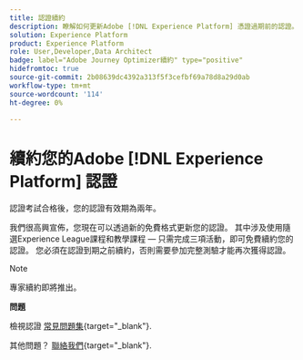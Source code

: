 ```yaml
---
title: 認證續約
description: 瞭解如何更新Adobe [!DNL Experience Platform] 憑證過期前的認證。
solution: Experience Platform
product: Experience Platform
role: User,Developer,Data Architect
badge: label="Adobe Journey Optimizer續約" type="positive"
hidefromtoc: true
source-git-commit: 2b08639dc4392a313f5f3cefbf69a78d8a29d0ab
workflow-type: tm+mt
source-wordcount: '114'
ht-degree: 0%

---
```


# 續約您的Adobe [!DNL Experience Platform] 認證

認證考試合格後，您的認證有效期為兩年。

我們很高興宣佈，您現在可以透過新的免費格式更新您的認證。 其中涉及使用隨選Experience League課程和教學課程 — 只需完成三項活動，即可免費續約您的認證。 您必須在認證到期之前續約，否則需要參加完整測驗才能再次獲得認證。

>[!NOTE]
>專家續約即將推出。

**問題**

檢視認證 [常見問題集](https://experienceleague.adobe.com/docs/certification/certification/faq.html?lang=en){target="_blank"}.

其他問題？ [聯絡我們](mailto:certif@adobe.com){target="_blank"}.
